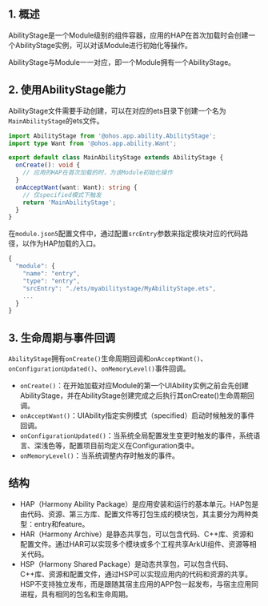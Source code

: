 ## 1. 概述
AbilityStage是一个Module级别的组件容器，应用的HAP在首次加载时会创建一个AbilityStage实例，可以对该Module进行初始化等操作。

AbilityStage与Module一一对应，即一个Module拥有一个AbilityStage。

## 2. 使用AbilityStage能力
AbilityStage文件需要手动创建，可以在对应的ets目录下创建一个名为`MainAbilityStage`的ets文件。

```typescript
import AbilityStage from '@ohos.app.ability.AbilityStage';
import type Want from '@ohos.app.ability.Want';

export default class MainAbilityStage extends AbilityStage {
  onCreate(): void {
    // 应用的HAP在首次加载的时，为该Module初始化操作
  }
  onAcceptWant(want: Want): string {
    // 仅specified模式下触发
    return 'MainAbilityStage';
  }
}
```

在`module.json5`配置文件中，通过配置`srcEntry`参数来指定模块对应的代码路径，以作为HAP加载的入口。

```ts
{
  "module": {
    "name": "entry",
    "type": "entry",
    "srcEntry": "./ets/myabilitystage/MyAbilityStage.ets",
    ...
  }
}
```

## 3. 生命周期与事件回调
`AbilityStage`拥有`onCreate()`生命周期回调和`onAcceptWant()`、`onConfigurationUpdated()`、`onMemoryLevel()`事件回调。

* `onCreate()`：在开始加载对应Module的第一个UIAbility实例之前会先创建AbilityStage，并在AbilityStage创建完成之后执行其onCreate()生命周期回调。
* `onAcceptWant()`：UIAbility指定实例模式（specified）启动时候触发的事件回调。
* `onConfigurationUpdated()`：当系统全局配置发生变更时触发的事件，系统语言、深浅色等，配置项目前均定义在Configuration类中。
* `onMemoryLevel()`：当系统调整内存时触发的事件。

## 结构
* HAP（Harmony Ability Package）是应用安装和运行的基本单元。HAP包是由代码、资源、第三方库、配置文件等打包生成的模块包，其主要分为两种类型：entry和feature。
* HAR（Harmony Archive）是静态共享包，可以包含代码、C++库、资源和配置文件。通过HAR可以实现多个模块或多个工程共享ArkUI组件、资源等相关代码。
* HSP（Harmony Shared Package）是动态共享包，可以包含代码、C++库、资源和配置文件，通过HSP可以实现应用内的代码和资源的共享。HSP不支持独立发布，而是跟随其宿主应用的APP包一起发布，与宿主应用同进程，具有相同的包名和生命周期。